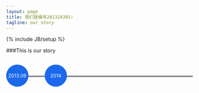 ```yaml
---
layout: page
title: 我们是编号201324301!
tagline: our story
---
```

{% include JB/setup %}

###This is our story

<script src="//code.jquery.com/jquery-1.11.0.min.js"></script>
<style>
.timeline {
  position: relative;
  margin-top: 30px;
  margin-bottom: 30px;
  height: 60px;
}
.line {
  height: 4px;
  background-color: #888;
  width: 100%;
  top: 50%;
  margin-top: 0px;
  position: absolute;
}
.time-item {
  position: relative;
  display: inline-block;
  zoom: 1;
  margin-right: 40px;
}
.time {
  display: block;
  background-color: #1A69EC;
  color: #fff;
  border-radius: 60px;
  width: 60px;
  height: 60px;
  line-height: 60px;
  font-size: 13px;
  text-align: center;
}
.event {
  background-color: rgba(0,0,0,.8);
  padding: 10px;
  border-radius: 4px;
  -webkit-border-radius: 4px;
  display: none;
  position: absolute;
  bottom: 40px;
  color: #fff;
}
.event:before {
  content: "";
  display: block;
  position: absolute;
  bottom: -20px;
  height: 0;
  width: 0;
  overflow: hidden;
  font-size: 0;
  line-height: 0;
  border-color: rgba(0,0,0,.8) transparent transparent transparent;
  border-style: solid dashed dashed dashed;
  border-width: 40px 0 0 0;
}
.time-item:hover .event {
  display: block;
}
</style>
<div class="timeline">
    <div class="line"></div>
    <div class="time-item">
      <span class="time">2013.09</span>
      <div class="event">We met.</div>
    </div>
    <div class="time-item">
      <span class="time">2014</span>
      <div class="event">To be continued</div>
    </div>
</div>
